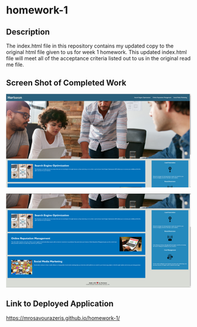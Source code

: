 # homework-1

## Description

The index.html file in this repository contains my updated copy to the original html file given to us for week 1 homework. This updated index.html file will meet all of the acceptance criteria listed out to us in the original read me file.

## Screen Shot of Completed Work

![updated webpage](Develop/assets/images/Screenshot-1.png)

![updated webpage](Develop/assets/images/Screenshot-2.png)

## Link to Deployed Application

https://mrosavourazeris.github.io/homework-1/